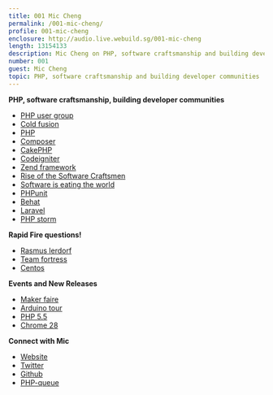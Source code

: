 ```yaml
---
title: 001 Mic Cheng
permalink: /001-mic-cheng/
profile: 001-mic-cheng
enclosure: http://audio.live.webuild.sg/001-mic-cheng
length: 13154133
description: Mic Cheng on PHP, software craftsmanship and building developer communities
number: 001
guest: Mic Cheng
topic: PHP, software craftsmanship and building developer communities
---
```


**PHP, software craftsmanship, building developer communities**

*   [PHP user group][1]
*   [Cold fusion][2]
*   [PHP][3]
*   [Composer][4]
*   [CakePHP][5]
*   [Codeigniter][6]
*   [Zend framework][7]
*   [Rise of the Software Craftsmen][8]
*   [Software is eating the world][9]
*   [PHPunit][10]
*   [Behat][11]
*   [Laravel][12]
*   [PHP storm][13]

**Rapid Fire questions!**

*   [Rasmus lerdorf][14]
*   [Team fortress][15]
*   [Centos][16]

**Events and New Releases**

*   [Maker faire][17]
*   [Arduino tour][18]
*   [PHP 5.5][19]
*   [Chrome 28][20]

**Connect with Mic**

*   [Website][21]
*   [Twitter][22]
*   [Github][23]
*   [PHP-queue][24]

 [1]: https://www.facebook.com/groups/sghypertextpreprocessors/
 [2]: http://en.wikipedia.org/wiki/Adobe_ColdFusion
 [3]: http://PHP.net/
 [4]: http://getcomposer.org/
 [5]: http://cakePHP.org/
 [6]: http://ellislab.com/codeigniter
 [7]: http://framework.zend.com/
 [8]: http://sgentrepreneurs.com/2013/03/13/rise-of-the-software-craftsmen/
 [9]: http://online.wsj.com/article/SB10001424053111903480904576512250915629460.html
 [10]: https://github.com/sebastianbergmann/PHPunit/
 [11]: http://behat.org/
 [12]: http://laravel.com/
 [13]: http://www.jetbrains.com/PHPstorm/
 [14]: http://en.wikipedia.org/wiki/Rasmus_Lerdorf
 [15]: http://www.teamfortress.com/
 [16]: http://www.centos.org/
 [17]: http://makerfairesingapore.com/
 [18]: http://blog.arduino.cc/2013/07/08/arduinotour-in-singapore/
 [19]: http://PHP.net/archive/2013.PHP#id2013-06-20-1
 [20]: http://googlechromereleases.blogspot.sg/2013/07/stable-channel-update.html
 [21]: http://coderkungfu.com/
 [22]: https://twitter.com/coderkungfu
 [23]: https://github.com/CoderKungfu
 [24]: https://github.com/CoderKungfu/PHP-queue
